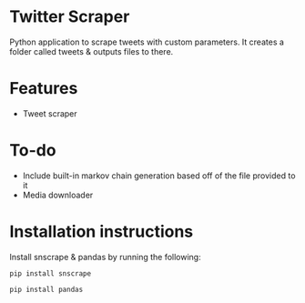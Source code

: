 # Twitter Scraper
Python application to scrape tweets with custom parameters. It creates a folder called tweets & outputs files to there.

# Features
* Tweet scraper

# To-do
* Include built-in markov chain generation based off of the file provided to it
* Media downloader

# Installation instructions
Install snscrape & pandas by running the following:

`pip install snscrape`

`pip install pandas`

